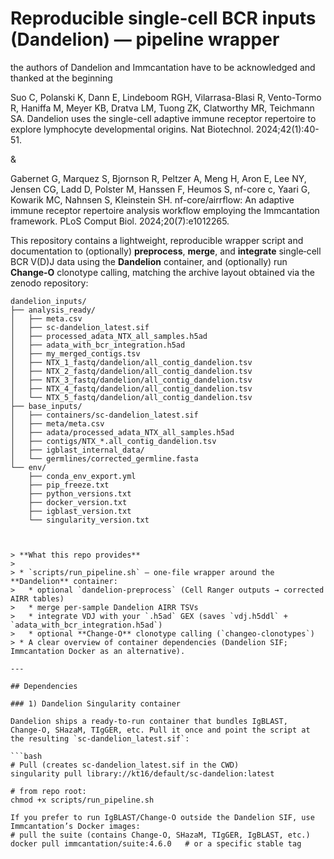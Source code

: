 # Reproducible single‑cell BCR inputs (Dandelion) — pipeline wrapper

the authors of Dandelion and Immcantation have to be acknowledged and thanked at the beginning

Suo C, Polanski K, Dann E, Lindeboom RGH, Vilarrasa-Blasi R, Vento-Tormo R, Haniffa M, Meyer KB, Dratva LM, Tuong ZK, Clatworthy MR, Teichmann SA. Dandelion uses the single-cell adaptive immune receptor repertoire to explore lymphocyte developmental origins. Nat Biotechnol. 2024;42(1):40-51.

&

Gabernet G, Marquez S, Bjornson R, Peltzer A, Meng H, Aron E, Lee NY, Jensen CG, Ladd D, Polster M, Hanssen F, Heumos S, nf-core c, Yaari G, Kowarik MC, Nahnsen S, Kleinstein SH. nf-core/airrflow: An adaptive immune receptor repertoire analysis workflow employing the Immcantation framework. PLoS Comput Biol. 2024;20(7):e1012265.

This repository contains a lightweight, reproducible wrapper script and documentation to (optionally) **preprocess**, **merge**, and **integrate** single‑cell BCR V(D)J data using the **Dandelion** container, and (optionally) run **Change‑O** clonotype calling, matching the archive layout obtained via the zenodo repository:

```text
dandelion_inputs/
├── analysis_ready/
│   ├── meta.csv
│   ├── sc-dandelion_latest.sif
│   ├── processed_adata_NTX_all_samples.h5ad
│   ├── adata_with_bcr_integration.h5ad       
│   ├── my_merged_contigs.tsv                   
│   ├── NTX_1_fastq/dandelion/all_contig_dandelion.tsv
│   ├── NTX_2_fastq/dandelion/all_contig_dandelion.tsv
│   ├── NTX_3_fastq/dandelion/all_contig_dandelion.tsv
│   ├── NTX_4_fastq/dandelion/all_contig_dandelion.tsv
│   └── NTX_5_fastq/dandelion/all_contig_dandelion.tsv
├── base_inputs/
│   ├── containers/sc-dandelion_latest.sif       
│   ├── meta/meta.csv                            
│   ├── adata/processed_adata_NTX_all_samples.h5ad
│   ├── contigs/NTX_*.all_contig_dandelion.tsv  
│   ├── igblast_internal_data/                  
│   └── germlines/corrected_germline.fasta      
└── env/
    ├── conda_env_export.yml
    ├── pip_freeze.txt
    ├── python_versions.txt
    ├── docker_version.txt
    ├── igblast_version.txt
    └── singularity_version.txt



> **What this repo provides**
>
> * `scripts/run_pipeline.sh` — one‑file wrapper around the **Dandelion** container:
>   * optional `dandelion-preprocess` (Cell Ranger outputs → corrected AIRR tables)
>   * merge per‑sample Dandelion AIRR TSVs
>   * integrate VDJ with your `.h5ad` GEX (saves `vdj.h5ddl` + `adata_with_bcr_integration.h5ad`)
>   * optional **Change‑O** clonotype calling (`changeo-clonotypes`)
> * A clear overview of container dependencies (Dandelion SIF; Immcantation Docker as an alternative).

---

## Dependencies

### 1) Dandelion Singularity container

Dandelion ships a ready‑to‑run container that bundles IgBLAST, Change‑O, SHazaM, TIgGER, etc. Pull it once and point the script at the resulting `sc-dandelion_latest.sif`:

```bash
# Pull (creates sc-dandelion_latest.sif in the CWD)
singularity pull library://kt16/default/sc-dandelion:latest

# from repo root:
chmod +x scripts/run_pipeline.sh

If you prefer to run IgBLAST/Change‑O outside the Dandelion SIF, use Immcantation’s Docker images:
# pull the suite (contains Change-O, SHazaM, TIgGER, IgBLAST, etc.)
docker pull immcantation/suite:4.6.0   # or a specific stable tag

